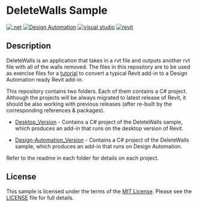 # DeleteWalls Sample 

[![.net](https://img.shields.io/badge/.net-4.7|4.8-green.svg)](http://www.microsoft.com/en-us/download/details.aspx?id=30653)
[![Design Automation](https://img.shields.io/badge/Design%20Automation-v3-green.svg)](https://forge.autodesk.com/en/docs/design-automation/v3/developers_guide/overview/)
[![visual studio](https://img.shields.io/badge/Visual%20Studio-2022-green.svg)](https://www.visualstudio.com/)
[![revit](https://img.shields.io/badge/revit-2024-red.svg)](https://www.autodesk.com/products/revit/overview/)

## Description

DeleteWalls is an application that takes in a rvt file and outputs another rvt file with all of the walls removed. The files in this repository are to be used as exercise files for a [tutorial](https://forge.autodesk.com/en/docs/design-automation/v3/tutorials/revit-edit/step1-convert-addin/) to convert a typical Revit add-in to a Design Automation ready Revit add-in.

This repository contains two folders. Each of them contains a C# project. Although the projects will be always migrated to latest release of Revit, it should be also working with previous releases (after re-built by the corresponding references & packages). 

- [Desktop_Version](Desktop_Version) - 
  Contains a C# project of the DeleteWalls sample, which produces an add-in that runs on the desktop version of Revit.  

- [Design-Automation_Version](Design-Automation_Version) - 
  Contains a C# project of the DeleteWalls sample, which produces an add-in that runs on  Design Automation.

Refer to the readme in each folder for details on each project.

## License

This sample is licensed under the terms of the [MIT License](http://opensource.org/licenses/MIT). Please see the [LICENSE](LICENSE) file for full details.

